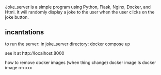 Joke_server is a simple program using Python, Flask, Nginx, Docker, and Html. It will randomly display a joke to the user when the user clicks on the joke button.

## incantations

to run the server:
in joke_server directory: docker compose up

see it at http://localhost:8000

how to remove docker images (when thing change)
docker image ls
docker image rm xxx
